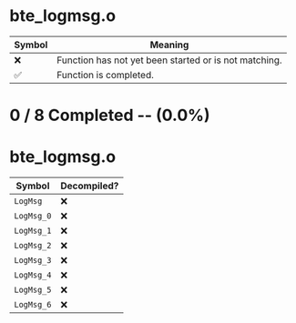 # bte_logmsg.o
| Symbol | Meaning 
| ------------- | ------------- 
| :x: | Function has not yet been started or is not matching. 
| :white_check_mark: | Function is completed. 


# 0 / 8 Completed -- (0.0%)
# bte_logmsg.o
| Symbol | Decompiled? |
| ------------- | ------------- |
| `LogMsg` | :x: |
| `LogMsg_0` | :x: |
| `LogMsg_1` | :x: |
| `LogMsg_2` | :x: |
| `LogMsg_3` | :x: |
| `LogMsg_4` | :x: |
| `LogMsg_5` | :x: |
| `LogMsg_6` | :x: |
